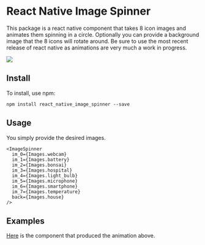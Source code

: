 # React Native Image Spinner

This package is a react native component that takes 8 icon images and animates them spinning in a circle. Optionally you can provide a background image that the 8 icons will rotate around. Be sure to use the most recent release of react native as animations are very much a work in progress.

![](https://lh3.googleusercontent.com/Ffz5hlD1lFfbmU-xU8qIuBgz6XxNUava2DgNmQPzBgoCj1p1QgADNRPNZy2nJgir-LYtHOmMtSIu7-B4e50GSYbeh-F1prkMIOJj9XxM7979GOrmgaf05Kf6W-sFXlCzgio-yubOQiKHqglTTWR1gKuUMH_YV40CHd_jq5UaiPMWGkDw5QE1a5mgwzBi_IyNIv9tAQFLsuOcuBgsv1iRRw99lcPhrxJF3Pt9nUdjVx1aI0DvKZC6VHPhq1yG_5XODTG0DdWoM9fOIQOxvoE0wYPM3FgmQQ2vsEZ-397Es2ffamEq4Pm7bQxDpbuPc_yWoXhJQ3RLx9qPxR7hUozAWIEKZiGHC4DUfUFfIn4aXr3BS70GmhpwkDi0XoZdermo-BQRyIyWpeZNmkVE0rtas9WS5qAgO9u75UuSf5CyQcOi_cDJtl9zmBkVglb1dUUWXh8y-hHhPQq7SjTQNE2DOeRjjHmIClncYPg_xZ481MnZjwQXhuqRIx2YIWV5VWU3VGBZZtpUnlzolL3dlEHSd-7qe1dDPrMVdedtELU1gD-wiibQcy5ECLOXl0k0mExyrQlk4jY_XjSgiDxWwmn19ar17xM0qpXVAMYqAVOsYujI9JSi=w480-h270-no)

## Install

To install, use npm:

```
npm install react_native_image_spinner --save
```

## Usage

You simply provide the desired images.

```
<ImageSpinner
  im_0={Images.webcam}
  im_1={Images.battery}
  im_2={Images.bonsai}
  im_3={Images.hospital}
  im_4={Images.light_bulb}
  im_5={Images.microphone}
  im_6={Images.smartphone}
  im_7={Images.temperature}
  back={Images.house}
/>
```

## Examples

[Here](https://github.com/Introvertuous/smart_home/blob/master/mobile/App/Containers/PresentationScreen.js) is the component that produced the animation above.
